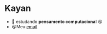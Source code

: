 # Kayan
- :woozy_face: estudando **pensamento computacional** :dizzy_face:
- :dizzy_face:Meu [email](kayan.hirosi@escola.pr.gov.br)

